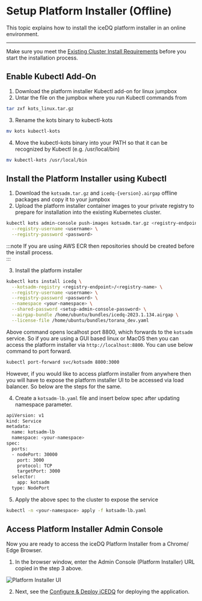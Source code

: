 # Setup Platform Installer (Offline)

This topic explains how to install the iceDQ platform installer in an online environment.

---

Make sure you meet the [Existing Cluster Install Requirements](existing-cluster-requirements) before you start the installation process.

## Enable Kubectl Add-On

1. Download the platform installer Kubectl add-on for linux jumpbox
2. Untar the file on the jumpbox where you run Kubectl commands from

```bash
tar zxf kots_linux.tar.gz 
```

3. Rename the kots binary to kubectl-kots

```bash
mv kots kubectl-kots 
```

4. Move the kubectl-kots binary into your PATH so that it can be recognized by Kubectl (e.g. /usr/local/bin)

```bash
mv kubectl-kots /usr/local/bin  
```

## Install the Platform Installer using Kubectl

1. Download the `kotsadm.tar.gz` and `icedq-{version}.airgap` offline packages and copy it to your jumpbox
2. Upload the platform installer container images to your private registry to prepare for installation into the existing Kubernetes cluster. 

```bash
kubectl kots admin-console push-images kotsadm.tar.gz <registry-endpoint>/<registry-name> \
  --registry-username <username> \
  --registry-password <password>
```

:::note
If you are using AWS ECR then repositories should be created before the install process.  
:::

3. Install the platform installer

```bash
kubectl kots install icedq \
  --kotsadm-registry <registry-endpoint>/<registry-name> \
  --registry-username <username> \
  --registry-password <password> \
  --namespace <your-namespace> \
  --shared-password <setup-admin-console-password> \
  --airgap-bundle /home/ubuntu/bundles/icedq-2023.1.134.airgap \
  --license-file /home/ubuntu/bundles/torana_dev.yaml  
```

Above command opens localhost port 8800, which forwards to the `kotsadm` service. So if you are using a GUI based linux or MacOS then you can access the platform installer via `http://localhost:8800`. You can use below command to port forward. 
```bash
kubectl port-forward svc/kotsadm 8800:3000
```

However, if you would like to access platform installer from anywhere then you will have to expose the platform installer UI to be accessed via load balancer. So below are the steps for the same.    

4. Create a `kotsadm-lb.yaml` file and insert below spec after updating namespace parameter. 

```bash
apiVersion: v1
kind: Service
metadata:
  name: kotsadm-lb
  namespace: <your-namespace>
spec:
  ports:
  - nodePort: 30000
    port: 3000
    protocol: TCP
    targetPort: 3000
  selector:
    app: kotsadm
  type: NodePort
```

5. Apply the above spec to the cluster to expose the service

```bash
kubectl -n <your-namespace> apply -f kotsadm-lb.yaml
```

## Access Platform Installer Admin Console

Now you are ready to access the iceDQ Platform Installer from a Chrome/ Edge Browser. 

1. In the browser window, enter the Admin Console (Platform Installer) URL copied in the step 3 above. 

![Platform Installer UI](/img/kotsadmin-landing-page.png)

2. Next, see the [Configure & Deploy iCEDQ](existing-cluster-icedq-install) for deploying the application.